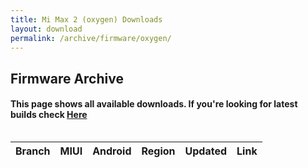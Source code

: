 ```yaml
---
title: Mi Max 2 (oxygen) Downloads
layout: download
permalink: /archive/firmware/oxygen/
---
```


## Firmware Archive
#### This page shows all available downloads. If you're looking for latest builds check [Here](/firmware/oxygen/)


<div style="overflow-x:auto;">
<table id="firmware" class="compact row-border" style="width:100%">
    <thead>
        <tr>
            <th>Branch</th>
            <th>MIUI</th>
            <th>Android</th>
            <th>Region</th>
            <th>Updated</th>
            <th>Link</th>
        </tr>
    </thead>
    <script>loadFirmwareDownloads('oxygen', 'full')</script>
</table>
</div>
